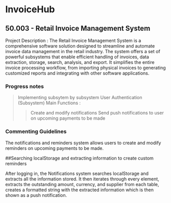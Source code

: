 # InvoiceHub
## 50.003 - Retail Invoice Management System 

Project Description : 
The Retail Invoice Management System is a comprehensive software solution designed to streamline and automate invoice data management in the retail industry. The system offers a set of powerful subsystems that enable efficient handling of invoices, data extraction, storage, search, analysis, and export. It simplifies the entire invoice processing workflow, from importing physical invoices to generating customized reports and integrating with other software applications.


### Progress notes

> Implementing subsytem by subsystem 
> User Authentication (Subsystem)
>Main Functions :
>> Create and modify notifications
>> Send push notifications to user on upcoming payments to be made



### Commenting Guidelines 

The notifications and reminders system allows users to create and modify reminders on upcoming payments to be made. 

##Searching localStorage and extracting information to create custom reminders

After logging in, the Notifications system searches localStorage and extracts all the information stored. It then iterates through every element, extracts the outstanding amount, currency, and supplier from each table, creates a formatted string with the extracted information which is then shown as a push notification. 
